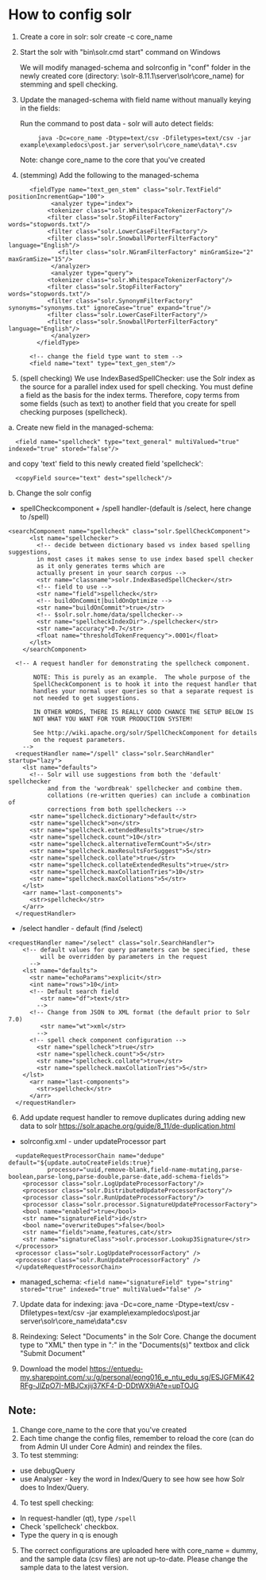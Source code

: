 # How to config solr 


1. Create a core in solr: solr create -c core_name
2. Start the solr with "bin\solr.cmd start" command on Windows 

      We will modify managed-schema and solrconfig in "conf" folder in the newly created core (directory: \solr-8.11.1\server\solr\core_name) for stemming and spell checking.

3. Update the managed-schema with field name without manually keying in the fields:


      Run the command to post data - solr will auto detect fields:
      
      
            java -Dc=core_name -Dtype=text/csv -Dfiletypes=text/csv -jar example\exampledocs\post.jar server\solr\core_name\data\*.csv
            
      Note: change core_name to the core that you've created
4. (stemming) Add the following to the managed-schema
````
      <fieldType name="text_gen_stem" class="solr.TextField" positionIncrementGap="100">
            <analyzer type="index">
           <tokenizer class="solr.WhitespaceTokenizerFactory"/>
           <filter class="solr.StopFilterFactory" words="stopwords.txt"/>
           <filter class="solr.LowerCaseFilterFactory"/>
           <filter class="solr.SnowballPorterFilterFactory" language="English"/>
              <filter class="solr.NGramFilterFactory" minGramSize="2" maxGramSize="15"/>
            </analyzer>
            <analyzer type="query">
           <tokenizer class="solr.WhitespaceTokenizerFactory"/>
           <filter class="solr.StopFilterFactory" words="stopwords.txt"/>
           <filter class="solr.SynonymFilterFactory" synonyms="synonyms.txt" ignoreCase="true" expand="true"/>
           <filter class="solr.LowerCaseFilterFactory"/>
           <filter class="solr.SnowballPorterFilterFactory" language="English"/>         
            </analyzer>
        </fieldType>

      <!-- change the field type want to stem -->
      <field name="text" type="text_gen_stem"/>
````
5. (spell checking) We use IndexBasedSpellChecker: use the Solr index as the source for a parallel index used for spell checking. You must define a field as the basis for the index terms. Therefore, copy terms from some fields (such as text) to another field that you create for spell checking purposes (spellcheck). 

a. Create new field in the managed-schema:
```` 
  <field name="spellcheck" type="text_general" multiValued="true" indexed="true" stored="false"/>
````
and copy 'text' field to this newly created field 'spellcheck':
````
  <copyField source="text" dest="spellcheck"/>
````
b. Change the solr config 
- spellCheckcomponent + /spell handler-(default is /select, here change to /spell)
````
<searchComponent name="spellcheck" class="solr.SpellCheckComponent">
      <lst name="spellchecker">
        <!-- decide between dictionary based vs index based spelling suggestions, 
        in most cases it makes sense to use index based spell checker
        as it only generates terms which are 
        actually present in your search corpus -->
        <str name="classname">solr.IndexBasedSpellChecker</str>
        <!-- field to use -->
        <str name="field">spellcheck</str>
        <!-- buildOnCommit|buildOnOptimize -->
        <str name="buildOnCommit">true</str>
        <!-- $solr.solr.home/data/spellchecker-->
        <str name="spellcheckIndexDir">./spellchecker</str>
        <str name="accuracy">0.7</str>
        <float name="thresholdTokenFrequency">.0001</float>
      </lst>
    </searchComponent>

  <!-- A request handler for demonstrating the spellcheck component.

       NOTE: This is purely as an example.  The whole purpose of the
       SpellCheckComponent is to hook it into the request handler that
       handles your normal user queries so that a separate request is
       not needed to get suggestions.

       IN OTHER WORDS, THERE IS REALLY GOOD CHANCE THE SETUP BELOW IS
       NOT WHAT YOU WANT FOR YOUR PRODUCTION SYSTEM!

       See http://wiki.apache.org/solr/SpellCheckComponent for details
       on the request parameters.
    -->
  <requestHandler name="/spell" class="solr.SearchHandler" startup="lazy">
    <lst name="defaults">
      <!-- Solr will use suggestions from both the 'default' spellchecker
           and from the 'wordbreak' spellchecker and combine them.
           collations (re-written queries) can include a combination of
           corrections from both spellcheckers -->
      <str name="spellcheck.dictionary">default</str>
      <str name="spellcheck">on</str>
      <str name="spellcheck.extendedResults">true</str>
      <str name="spellcheck.count">10</str>
      <str name="spellcheck.alternativeTermCount">5</str>
      <str name="spellcheck.maxResultsForSuggest">5</str>
      <str name="spellcheck.collate">true</str>
      <str name="spellcheck.collateExtendedResults">true</str>
      <str name="spellcheck.maxCollationTries">10</str>
      <str name="spellcheck.maxCollations">5</str>
    </lst>
    <arr name="last-components">
      <str>spellcheck</str>
    </arr>
  </requestHandler>
````
- /select handler - default (find /select)
````
<requestHandler name="/select" class="solr.SearchHandler">
    <!-- default values for query parameters can be specified, these
         will be overridden by parameters in the request
      -->
    <lst name="defaults">
      <str name="echoParams">explicit</str>
      <int name="rows">10</int>
      <!-- Default search field
         <str name="df">text</str> 
        -->
      <!-- Change from JSON to XML format (the default prior to Solr 7.0)
         <str name="wt">xml</str> 
        -->
      <!-- spell check component configuration -->
        <str name="spellcheck">true</str>
        <str name="spellcheck.count">5</str>
        <str name="spellcheck.collate">true</str>
        <str name="spellcheck.maxCollationTries">5</str>
    </lst>    
      <arr name="last-components">
        <str>spellcheck</str>
      </arr>
  </requestHandler>
````
6. Add update request handler to remove duplicates during adding new data to solr https://solr.apache.org/guide/8_11/de-duplication.html
- solrconfig.xml - under updateProcessor part
````
  <updateRequestProcessorChain name="dedupe" default="${update.autoCreateFields:true}"
           processor="uuid,remove-blank,field-name-mutating,parse-boolean,parse-long,parse-double,parse-date,add-schema-fields">
    <processor class="solr.LogUpdateProcessorFactory"/>
    <processor class="solr.DistributedUpdateProcessorFactory"/>
    <processor class="solr.RunUpdateProcessorFactory"/>
    <processor class="solr.processor.SignatureUpdateProcessorFactory">
    <bool name="enabled">true</bool>
    <str name="signatureField">id</str>
    <bool name="overwriteDupes">false</bool>
    <str name="fields">name,features,cat</str>
    <str name="signatureClass">solr.processor.Lookup3Signature</str>
  </processor>
  <processor class="solr.LogUpdateProcessorFactory" />
  <processor class="solr.RunUpdateProcessorFactory" />
  </updateRequestProcessorChain>
````
- managed_schema:
```` <field name="signatureField" type="string" stored="true" indexed="true" multiValued="false" /> ````

7. Update data for indexing: 
      java -Dc=core_name -Dtype=text/csv -Dfiletypes=text/csv -jar example\exampledocs\post.jar server\solr\core_name\data\*.csv
      
8. Reindexing:
      Select "Documents" in the Solr Core. Change the document type to "XML" then type in "<delete><query>*:*</query></delete>" in the "Documents(s)" textbox and click "Submit Document"

9. Download the model
      https://entuedu-my.sharepoint.com/:u:/g/personal/eong016_e_ntu_edu_sg/ESJGFMiK42RFg-JlZpO7I-MBJCxjij37KF4-D-DDtWX9iA?e=upTOJG

## Note: 
1. Change core_name to the core that you've created
2. Each time change the config files, remember to reload the core (can do from Admin UI under Core Admin) and reindex the files.
3. To test stemming:
- use debugQuery
- use Analyser - key the word in Index/Query to see how see how Solr does to Index/Query.
4. To test spell checking:
- In request-handler (qt), type ````/spell````
- Check 'spellcheck' checkbox.
- Type the query in q is enough
5. The correct configurations are uploaded here with core_name = dummy, and the sample data (csv files) are not up-to-date. Please change the sample data to the latest version.